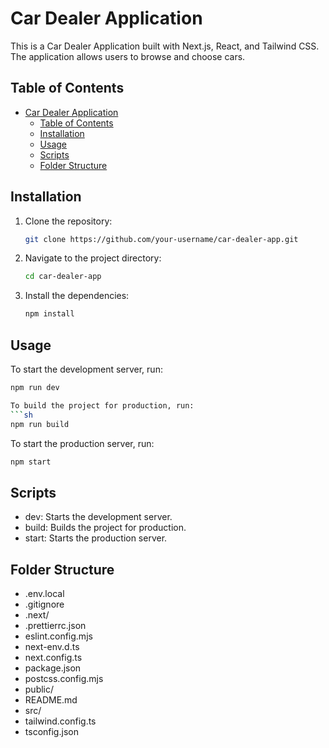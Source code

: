 # Car Dealer Application

This is a Car Dealer Application built with Next.js, React, and Tailwind CSS. The application allows users to browse and choose cars.

## Table of Contents

- [Car Dealer Application](#car-dealer-application)
  - [Table of Contents](#table-of-contents)
  - [Installation](#installation)
  - [Usage](#usage)
  - [Scripts](#scripts)
  - [Folder Structure](#folder-structure)

## Installation

1. Clone the repository:
   ```sh
   git clone https://github.com/your-username/car-dealer-app.git
   ```
2. Navigate to the project directory:
   ```sh
   cd car-dealer-app
   ```
3. Install the dependencies:
   ```sh
   npm install
   ```

## Usage

To start the development server, run:

````sh
npm run dev

To build the project for production, run:
```sh
npm run build
````

To start the production server, run:

```sh
npm start
```

## Scripts

- dev: Starts the development server.
- build: Builds the project for production.
- start: Starts the production server.

## Folder Structure

- .env.local
- .gitignore
- .next/
- .prettierrc.json
- eslint.config.mjs
- next-env.d.ts
- next.config.ts
- package.json
- postcss.config.mjs
- public/
- README.md
- src/
- tailwind.config.ts
- tsconfig.json
